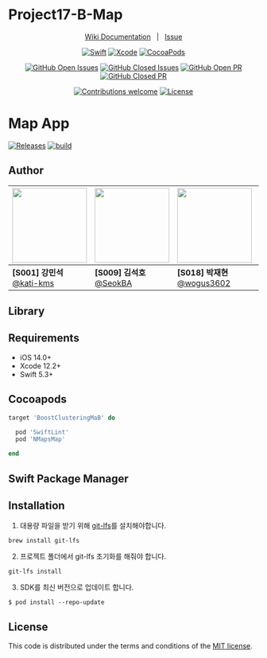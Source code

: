 # Project17-B-Map

<div align="center">

[Wiki Documentation](https://github.com/boostcamp-2020/Project17-B-Map/wiki)&nbsp;&nbsp;&nbsp;|&nbsp;&nbsp;&nbsp;[Issue](https://github.com/boostcamp-2020/Project17-B-Map/issues)

[![Swift](https://img.shields.io/badge/swift-v5.3-orange?logo=swift)](https://developer.apple.com/kr/swift/)
[![Xcode](https://img.shields.io/badge/xcode-v12.2-blue?logo=xcode)](https://developer.apple.com/kr/xcode/)
[![CocoaPods](https://img.shields.io/badge/CocoaPods-v1.8.4-blue?logo=CocoaPods)](https://developer.apple.com/kr/xcode/)

[![GitHub Open Issues](https://img.shields.io/github/issues-raw/boostcamp-2020/Project17-B-Map?color=green)](https://github.com/boostcamp-2020/Project17-B-Map/issues)
[![GitHub Closed Issues](https://img.shields.io/github/issues-closed-raw/boostcamp-2020/Project17-B-Map?color=red)](https://github.com/boostcamp-2020/Project17-B-Map/issues?q=is%3Aissue+is%3Aclosed)
[![GitHub Open PR](https://img.shields.io/github/issues-pr-raw/boostcamp-2020/Project17-B-Map?color=green)](https://github.com/boostcamp-2020/Project17-B-Map/pulls)
[![GitHub Closed PR](https://img.shields.io/github/issues-pr-closed-raw/boostcamp-2020/Project17-B-Map?color=red)](https://github.com/boostcamp-2020/Project17-B-Map/pulls?q=is%3Apr+is%3Aclosed)

[![Contributions welcome](https://img.shields.io/badge/contributions-welcome-orange.svg)](https://github.com/boostcamp-2020/Project17-B-Map)
[![License](https://img.shields.io/badge/license-MIT-blue.svg)](https://opensource.org/licenses/MIT)

</div>

# Map App 
[![Releases](https://img.shields.io/github/v/release/boostcamp-2020/Project17-B-Map)](https://github.com/boostcamp-2020/Project17-B-Map/releases)
[![build](https://github.com/boostcamp-2020/Project17-B-Map/workflows/iOS%20CI/badge.svg)](https://github.com/boostcamp-2020/Project17-B-Map/actions)

## Author

| <img src="https://avatars1.githubusercontent.com/u/19145853?s=400&v=4" width="150"> | <img src="https://avatars1.githubusercontent.com/u/45285737?s=400&u=f4cdb2b4602081bc3665ecc100f2d249fa42dafe&v=4" width="150"> | <img src="https://avatars3.githubusercontent.com/u/46857148?s=400&u=e0b8c5ad6bcffb03f70594ed53df88e2124f523c&v=4" width="150"> | <img src="https://avatars2.githubusercontent.com/u/23518265?s=400&u=6c665122d3ce7ab26433218d845c9f0170157d0f&v=4" width="150"> | <img src="https://avatars2.githubusercontent.com/u/16751025?s=400&v=4" width="150"> |
| ----------------------------------------------------------- | ------------------------------------------------------------ | ------------------------------------------------------------ | ------------------------------------------------------------ | ------------------------------------------------------------ |
|  **[S001] 강민석** <br>[@kati-kms](https://github.com/kati-kms)   |  **[S009] 김석호** [@SeokBA](https://github.com/seokBA)   |  **[S018] 박재현** [@wogus3602](https://github.com/wogus3602)     |  **[S057] 조정래** [@chojl1125](https://github.com/chojl1125)     |  **[S063] 현기엽** [@KYHyeon](https://github.com/KYHyeon)     |


## Library


## Requirements
 - iOS 14.0+
 - Xcode 12.2+
 - Swift 5.3+
 
## Cocoapods

```ruby
target 'BoostClusteringMaB' do

  pod 'SwiftLint'
  pod 'NMapsMap'

end
```

## Swift Package Manager


## Installation
1. 대용량 파일을 받기 위해 [git-lfs](https://git-lfs.github.com/)를 설치해야합니다.
```
brew install git-lfs
```

2. 프로젝트 폴더에서 git-lfs 초기화를 해줘야 합니다.
```
git-lfs install
```

3. SDK를 최신 버전으로 업데이트 합니다.
```
$ pod install --repo-update
```

## License

This code is distributed under the terms and conditions of the [MIT license](LICENSE). 
